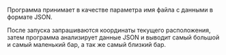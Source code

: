 Программа принимает в качестве параметра имя файла с данными в формате JSON.

После запуска запрашиваются координаты текущего расположения, затем программа анализирует данные JSON и выводит
самый большой и самый маленький бар, а так же самый близкий бар.
